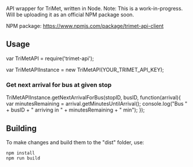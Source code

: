 API wrapper for TriMet, written in Node. Note: This is a work-in-progress. Will be uploading it as an official NPM package soon.

NPM package: https://www.npmjs.com/package/trimet-api-client

## Usage

var TriMetAPI = require('trimet-api');

var TriMetAPIInstance = new TriMetAPI(YOUR_TRIMET_API_KEY);

### Get next arrival for bus at given stop

TriMetAPIInstance.getNextArrivalForBus(stopID, busID, function(arrival){
    var minutesRemaining = arrival.getMinutesUntilArrival();
    console.log("Bus " + busID + " arriving in " + minutesRemaining + " min");
});

## Building

To make changes and build them to the "dist" folder, use:
```
npm install
npm run build
```